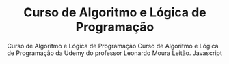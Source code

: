 <h1 align="center">Curso de Algoritmo e Lógica de Programação</h1>
 Curso de Algoritmo e Lógica de Programação Curso de Algoritmo e Lógica de Programação da Udemy do professor Leonardo Moura Leitão. Javascript
